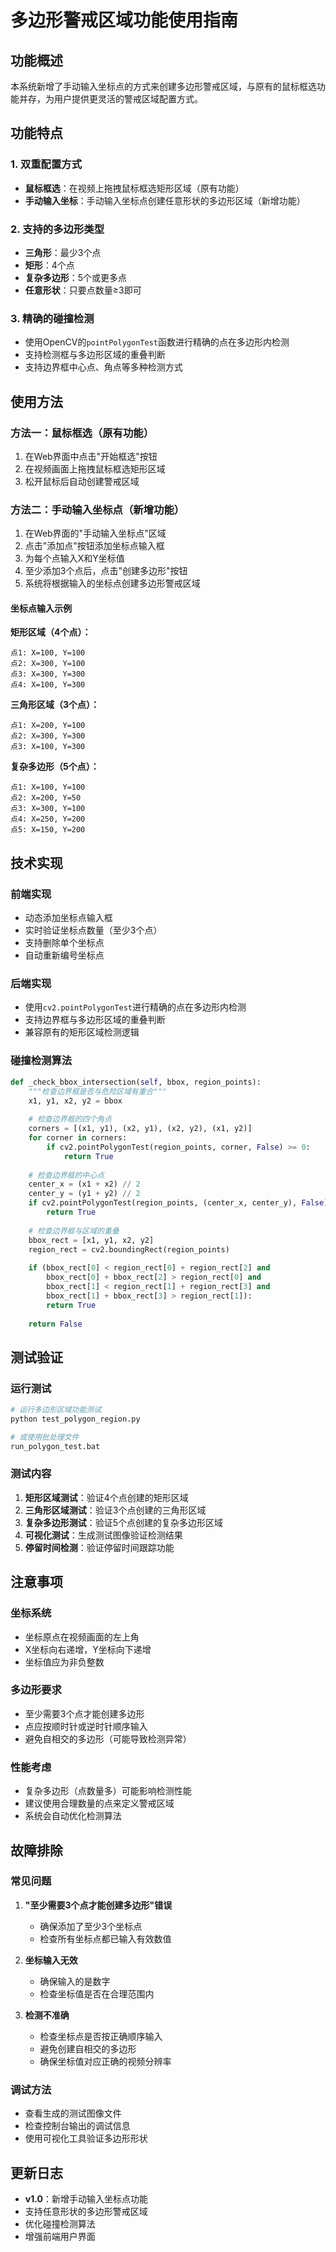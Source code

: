 # 多边形警戒区域功能使用指南

## 功能概述

本系统新增了手动输入坐标点的方式来创建多边形警戒区域，与原有的鼠标框选功能并存，为用户提供更灵活的警戒区域配置方式。

## 功能特点

### 1. 双重配置方式
- **鼠标框选**：在视频上拖拽鼠标框选矩形区域（原有功能）
- **手动输入坐标**：手动输入坐标点创建任意形状的多边形区域（新增功能）

### 2. 支持的多边形类型
- **三角形**：最少3个点
- **矩形**：4个点
- **复杂多边形**：5个或更多点
- **任意形状**：只要点数量≥3即可

### 3. 精确的碰撞检测
- 使用OpenCV的`pointPolygonTest`函数进行精确的点在多边形内检测
- 支持检测框与多边形区域的重叠判断
- 支持边界框中心点、角点等多种检测方式

## 使用方法

### 方法一：鼠标框选（原有功能）

1. 在Web界面中点击"开始框选"按钮
2. 在视频画面上拖拽鼠标框选矩形区域
3. 松开鼠标后自动创建警戒区域

### 方法二：手动输入坐标点（新增功能）

1. 在Web界面的"手动输入坐标点"区域
2. 点击"添加点"按钮添加坐标点输入框
3. 为每个点输入X和Y坐标值
4. 至少添加3个点后，点击"创建多边形"按钮
5. 系统将根据输入的坐标点创建多边形警戒区域

#### 坐标点输入示例

**矩形区域（4个点）：**
```
点1: X=100, Y=100
点2: X=300, Y=100  
点3: X=300, Y=300
点4: X=100, Y=300
```

**三角形区域（3个点）：**
```
点1: X=200, Y=100
点2: X=300, Y=300
点3: X=100, Y=300
```

**复杂多边形（5个点）：**
```
点1: X=100, Y=100
点2: X=200, Y=50
点3: X=300, Y=100
点4: X=250, Y=200
点5: X=150, Y=200
```

## 技术实现

### 前端实现
- 动态添加坐标点输入框
- 实时验证坐标点数量（至少3个点）
- 支持删除单个坐标点
- 自动重新编号坐标点

### 后端实现
- 使用`cv2.pointPolygonTest`进行精确的点在多边形内检测
- 支持边界框与多边形区域的重叠判断
- 兼容原有的矩形区域检测逻辑

### 碰撞检测算法
```python
def _check_bbox_intersection(self, bbox, region_points):
    """检查边界框是否与危险区域有重合"""
    x1, y1, x2, y2 = bbox
    
    # 检查边界框的四个角点
    corners = [(x1, y1), (x2, y1), (x2, y2), (x1, y2)]
    for corner in corners:
        if cv2.pointPolygonTest(region_points, corner, False) >= 0:
            return True
    
    # 检查边界框的中心点
    center_x = (x1 + x2) // 2
    center_y = (y1 + y2) // 2
    if cv2.pointPolygonTest(region_points, (center_x, center_y), False) >= 0:
        return True
    
    # 检查边界框与区域的重叠
    bbox_rect = [x1, y1, x2, y2]
    region_rect = cv2.boundingRect(region_points)
    
    if (bbox_rect[0] < region_rect[0] + region_rect[2] and
        bbox_rect[0] + bbox_rect[2] > region_rect[0] and
        bbox_rect[1] < region_rect[1] + region_rect[3] and
        bbox_rect[1] + bbox_rect[3] > region_rect[1]):
        return True
    
    return False
```

## 测试验证

### 运行测试
```bash
# 运行多边形区域功能测试
python test_polygon_region.py

# 或使用批处理文件
run_polygon_test.bat
```

### 测试内容
1. **矩形区域测试**：验证4个点创建的矩形区域
2. **三角形区域测试**：验证3个点创建的三角形区域
3. **复杂多边形测试**：验证5个点创建的复杂多边形区域
4. **可视化测试**：生成测试图像验证检测结果
5. **停留时间检测**：验证停留时间跟踪功能

## 注意事项

### 坐标系统
- 坐标原点在视频画面的左上角
- X坐标向右递增，Y坐标向下递增
- 坐标值应为非负整数

### 多边形要求
- 至少需要3个点才能创建多边形
- 点应按顺时针或逆时针顺序输入
- 避免自相交的多边形（可能导致检测异常）

### 性能考虑
- 复杂多边形（点数量多）可能影响检测性能
- 建议使用合理数量的点来定义警戒区域
- 系统会自动优化检测算法

## 故障排除

### 常见问题

1. **"至少需要3个点才能创建多边形"错误**
   - 确保添加了至少3个坐标点
   - 检查所有坐标点都已输入有效数值

2. **坐标输入无效**
   - 确保输入的是数字
   - 检查坐标值是否在合理范围内

3. **检测不准确**
   - 检查坐标点是否按正确顺序输入
   - 避免创建自相交的多边形
   - 确保坐标值对应正确的视频分辨率

### 调试方法
- 查看生成的测试图像文件
- 检查控制台输出的调试信息
- 使用可视化工具验证多边形形状

## 更新日志

- **v1.0**：新增手动输入坐标点功能
- 支持任意形状的多边形警戒区域
- 优化碰撞检测算法
- 增强前端用户界面 